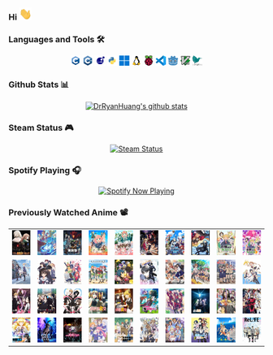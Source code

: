 ### Hi <img src="emoji/giphy.gif" width="25px">

<!--

- 🔭 I’m currently working on ...
- 🌱 I’m currently learning ...
- 👯 I’m looking to collaborate on ...
- 🤔 I’m looking for help with ...
- 💬 Ask me about ...
- 📫 How to reach me: ...
- 😄 Pronouns: ...
- ⚡ Fun fact: ...


- 👋 <i>Hi, I' m Ryan. I'm a combinatorial optimization researcher.</i>
- 🌱 <i>I' m currently working on object detection and segmentation.</i>
- 👯 <i>I' m looking to collaborate on solving combinatorial optimization problems with AI method.</i>


### Internships 💻
<i>
Sep 2021 - Feb 2022, Baidu, Deep Learning Technology Platform, Beijing China. </br>
Feb 2022 - Aug 2022, China Mobile Research Institute, Beijing China. </br>
Sep 2022 - Dec 2022, NIO, Autonomous Driving Department, Beijing China.
</i>
-->

### Languages and Tools 🛠️

<p align="center">
    <code><img height="20" src="icon/c.png" alt="c"></code>
    <code><img height="20" src="icon/cpp.png" alt="cpp"></code>
    <code><img height="20" src="icon/lua.png" alt="lua"></code>
    <code><img height="20" src="icon/python.png" alt="python"></code>
    <code><img height="20" src="icon/windows.png" alt="windows"></code>
    <code><img height="20" src="icon/linux.png" alt="linux"></code>
    <code><img height="20" src="icon/raspberry-pi.png" alt="raspberry-pi"></code>
    <code><img height="20" src="icon/visual-studio-code.png" alt="visual-studio-code"></code>
    <code><img height="20" src="icon/godot.png" alt="godot"></code>
    <code><img height="20" src="icon/vim.png" alt="vim"></code>
    <code><img height="20" src="icon/latex.png" alt="latex"></code>
</p>

### Github Stats 📊

<p align="center">
    <a href="https://github.com/DrRyanHuang"><img align="center" src="https://github-readme-stats.vercel.app/api?username=DrRyanHuang&show_icons=true&theme=tokyonight&hide_border=true" alt="DrRyanHuang's github stats" /></a>
</p>

### Steam Status 🎮

<!---
https://github.com/yuyinws/steam-card
https://cardn.yuy1n.io/
-->

<p align="center">
    <a href="https://steamcommunity.com/profiles/76561199081632471" target="_blank"><img src="https://card.yuy1n.io/card/76561199081632471/dark,en,badge,group,bg-game-412830" alt="Steam Status" width="55%"/></a>
</p>

### Spotify Playing 🎧

<!---
https://github.com/kittinan/spotify-github-profile
-->

<p align="center">
    <a href="https://open.spotify.com/user/31th4lffjoit6upv73r4m7eo6eti" target="_blank"><img src="https://spotify-github-profile.vercel.app/api/view?uid=31th4lffjoit6upv73r4m7eo6eti&cover_image=true&theme=natemoo-re&show_offline=false&background_color=121212&interchange=false&bar_color=53b14f&bar_color_cover=false" alt="Spotify Now Playing" width="45%"/></a>
</p>

### Previously Watched Anime 📽️

<table align="center">
    <tr>
        <td><a href="https://www.anfuns.cc/anime/1934.html" target="_blank"><img src="images/事与愿违的不死冒险者.jpg" alt="事与愿违的不死冒险者" width="100%"/></a></td>
        <td><a href="https://www.bilibili.com/bangumi/media/md21087073" target="_blank"><img src="images/葬送的芙莉莲.webp" alt="葬送的芙莉莲" width="100%"/></a></td>
        <td><a href="https://www.bilibili.com/bangumi/media/md21174614" target="_blank"><img src="images/迷宫饭.webp" alt="迷宫饭" width="100%"/></a></td>
        <td><a href="https://www.bilibili.com/bangumi/media/md28237119" target="_blank"><img src="images/间谍过家家.webp" alt="间谍过家家" width="100%"/></a></td>
        <td><a href="https://www.bilibili.com/bangumi/media/md21086686" target="_blank"><img src="images/间谍过家家 第二季.webp" alt="间谍过家家 第二季" width="100%"/></a></td>
        <td><a href="https://www.bilibili.com/bangumi/media/md28234627" target="_blank"><img src="images/见面5秒开始战斗.webp" alt="见面5秒开始战斗" width="100%"/></a></td>
        <td><a href="https://www.bilibili.com/bangumi/media/md139252" target="_blank"><img src="images/关于我转生变成史莱姆这档事.webp" alt="关于我转生变成史莱姆这档事" width="100%"/></a></td>
        <td><a href="https://www.bilibili.com/bangumi/media/md28231812" target="_blank"><img src="images/关于我转生变成史莱姆这档事 第二季.webp" alt="关于我转生变成史莱姆这档事 第二季" width="100%"/></a></td>
        <td><a href="https://www.bilibili.com/bangumi/media/md5800" target="_blank"><img src="images/小林家的龙女仆.webp" alt="小林家的龙女仆" width="100%"/></a></td>
        <td><a href="https://www.bilibili.com/bangumi/media/md28234613" target="_blank"><img src="images/小林家的龙女仆 第二季.webp" alt="小林家的龙女仆 第二季" width="100%"/></a></td>
    </tr>
    <tr>
        <td><a href="https://www.bilibili.com/bangumi/media/md1512" target="_blank"><img src="images/路人女主的养成方法.webp" alt="路人女主的养成方法" width="100%"/></a></td>
        <td><a href="https://www.bilibili.com/bangumi/media/md28222693" target="_blank"><img src="images/路人女主的养成方法B.webp" alt="路人女主的养成方法" width="100%"/></a></td>
        <td><a href="https://www.bilibili.com/bangumi/media/md4316382" target="_blank"><img src="images/五等分的新娘.webp" alt="五等分的新娘" width="100%"/></a></td>
        <td><a href="https://www.bilibili.com/bangumi/media/md28231808" target="_blank"><img src="images/五等分的新娘SS.webp" alt="五等分的新娘SS" width="100%"/></a></td>
        <td><a href="https://www.bilibili.com/bangumi/media/md28234626" target="_blank"><img src="images/异世界迷宫黑心企业.webp" alt="异世界迷宫黑心企业" width="100%"/></a></td>
        <td><a href="https://www.bilibili.com/bangumi/media/md3450" target="_blank"><img src="images/在下坂本，有何贵干？.webp" alt="在下坂本，有何贵干？" width="100%"/></a></td>
        <td><a href="https://www.bilibili.com/bangumi/media/md425" target="_blank"><img src="images/某科学的超电磁炮.webp" alt="某科学的超电磁炮" width="100%"/></a></td>
        <td><a href="https://www.bilibili.com/bangumi/media/md427" target="_blank"><img src="images/某科学的超电磁炮S.webp" alt="某科学的超电磁炮S" width="100%"/></a></td>
        <td><a href="https://www.bilibili.com/bangumi/media/md28224095" target="_blank"><img src="images/某科学的超电磁炮T.webp" alt="某科学的超电磁炮T" width="100%"/></a></td>
        <td><a href="https://www.bilibili.com/bangumi/media/md6311" target="_blank"><img src="images/笨女孩.webp" alt="笨女孩" width="100%"/></a></td>
    </tr>
    <tr>
        <td><a href="https://www.bilibili.com/bangumi/media/md5267730" target="_blank"><img src="images/辉夜大小姐想让我告白.webp" alt="辉夜大小姐想让我告白" width="100%"/></a></td>
        <td><a href="https://www.bilibili.com/bangumi/media/md28228367" target="_blank"><img src="images/辉夜大小姐想让我告白2.webp" alt="辉夜大小姐想让我告白" width="100%"/></a></td>
        <td><a href="https://www.bilibili.com/bangumi/media/md28237120" target="_blank"><img src="images/辉夜大小姐想让我告白3.webp" alt="辉夜大小姐想让我告白" width="100%"/></a></td>
        <td><a href="https://www.bilibili.com/bangumi/media/md6310" target="_blank"><img src="images/异世界食堂.webp" alt="异世界食堂" width="100%"/></a></td>
        <td><a href="https://www.bilibili.com/bangumi/media/md28235138" target="_blank"><img src="images/异世界食堂 第二季.webp" alt="异世界食堂 第二季" width="100%"/></a></td>
        <td><a href="https://www.bilibili.com/bangumi/media/md28224137" target="_blank"><img src="images/因为太怕痛就全点防御力了.webp" alt="因为太怕痛就全点防御力了" width="100px"/></a></td>
        <td><a href="https://www.bilibili.com/bangumi/media/md6339" target="_blank"><img src="images/欢迎来到实力至上主义的教室.webp" alt="欢迎来到实力至上主义的教室" width="100%"/></a></td>
        <td><a href="https://www.bilibili.com/bangumi/media/md28237130" target="_blank"><img src="images/史上最强大魔王转生为村民甲.webp" alt="史上最强大魔王转生为村民甲" width="100%"/></a></td>
        <td><a href="https://www.bilibili.com/bangumi/media/md28338491" target="_blank"><img src="images/奇幻世界舅舅.webp" alt="奇幻世界舅舅" width="100%"/></a></td>
        <td><a href="https://www.bilibili.com/bangumi/media/md3307" target="_blank"><img src="images/革命机Valvrave.webp" alt="革命机Valvrave" width="100%"/></a></td>
    </tr>
    <tr>
        <td><a href="https://www.bilibili.com/bangumi/media/md28222736" target="_blank"><img src="images/这个勇者明明超强却过分慎重.webp" alt="这个勇者明明超强却过分慎重" width="100%"/></a></td>
        <td><a href="https://www.bilibili.com/bangumi/media/md134932" target="_blank"><img src="images/青春猪头少年不会梦到兔女郎学姐.webp" alt="青春猪头少年不会梦到兔女郎学姐" width="100%"/></a></td>
        <td><a href="https://www.bilibili.com/bangumi/media/md28231809" target="_blank"><img src="images/转生成蜘蛛又怎样！.webp" alt="转生成蜘蛛又怎样！" width="100%"/></a></td>
        <td><a href="https://www.bilibili.com/bangumi/media/md2667" target="_blank"><img src="images/我女友与青梅竹马的惨烈修罗场.webp" alt="我女友与青梅竹马的惨烈修罗场" width="100%"/></a></td>
        <td><a href="https://www.bilibili.com/bangumi/media/md28221415" target="_blank"><img src="images/女高中生的虚度日常.webp" alt="女高中生的虚度日常" width="100%"/></a></td>
        <td><a href="https://www.bilibili.com/bangumi/media/md75052" target="_blank"><img src="images/三坪房间的侵略者！.webp" alt="三坪房间的侵略者！" width="100%"/></a></td>
        <td><a href="https://www.bilibili.com/bangumi/media/md687" target="_blank"><img src="images/樱花庄的宠物女孩.webp" alt="樱花庄的宠物女孩" width="100%"/></a></td>
        <td><a href="https://www.bilibili.com/bangumi/media/md28222693" target="_blank"><img src="images/喜欢本大爷的竟然就你一个？.webp" alt="喜欢本大爷的竟然就你一个？" width="100%"/></a></td>
        <td><a href="https://www.bilibili.com/bangumi/media/md102312" target="_blank"><img src="images/碧蓝之海.webp" alt="碧蓝之海" width="100%"/></a></td>
        <td><a href="https://www.bilibili.com/bangumi/media/md28229193" target="_blank"><img src="images/ReLIFE.webp" alt="ReLIFE" width="100%"/></a></td>
    </tr>
</table>
